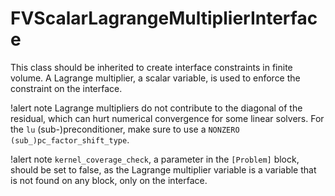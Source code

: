 # FVScalarLagrangeMultiplierInterface

This class should be inherited to create interface constraints in finite volume.
A Lagrange multiplier, a scalar variable, is used to enforce the constraint on the interface.

!alert note
Lagrange multipliers do not contribute to the diagonal of the residual, which can hurt
numerical convergence for some linear solvers. For the `lu` (sub-)preconditioner, make sure to use a
`NONZERO` `(sub_)pc_factor_shift_type`.

!alert note
`kernel_coverage_check`, a parameter in the `[Problem]` block, should be set to false, as
the Lagrange multiplier variable is a variable that is not found on any block, only on
the interface.
